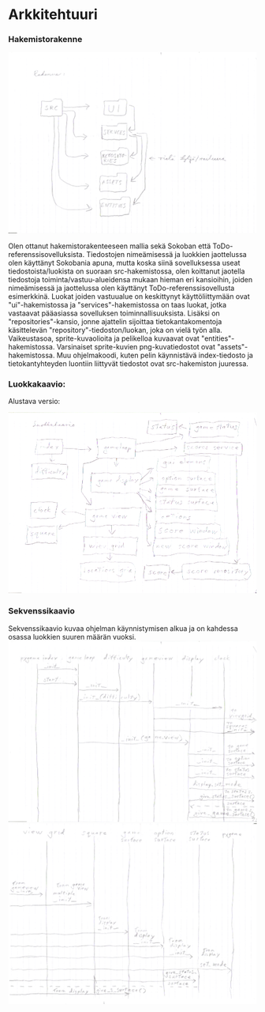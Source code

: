 # Arkkitehtuuri

### Hakemistorakenne

![hakemistorakenne](./kuvat/ot_harjoitustyo_hakemistorakenne.png)

Olen ottanut hakemistorakenteeseen mallia sekä Sokoban että ToDo-referenssisovelluksista. Tiedostojen nimeämisessä ja luokkien jaottelussa olen käyttänyt Sokobania apuna, mutta koska siinä sovelluksessa useat tiedostoista/luokista on suoraan src-hakemistossa, olen koittanut jaotella tiedostoja toiminta/vastuu-alueidensa mukaan hieman eri kansioihin, joiden nimeämisessä ja jaottelussa olen käyttänyt ToDo-referenssisovellusta esimerkkinä. Luokat joiden vastuualue on keskittynyt käyttöliittymään ovat "ui"-hakemistossa ja "services"-hakemistossa on taas luokat, jotka vastaavat pääasiassa sovelluksen toiminnallisuuksista. Lisäksi on "repositories"-kansio, jonne ajattelin sijoittaa tietokantakomentoja käsittelevän "repository"-tiedoston/luokan, joka on vielä työn alla.  Vaikeustasoa, sprite-kuvaolioita ja pelikelloa kuvaavat ovat "entities"-hakemistossa. Varsinaiset sprite-kuvien png-kuvatiedostot ovat "assets"-hakemistossa. Muu ohjelmakoodi, kuten pelin käynnistävä index-tiedosto ja tietokantyhteyden luontiin liittyvät tiedostot ovat src-hakemiston juuressa.

### Luokkakaavio: 
Alustava versio:

![luokkakaavio](./kuvat/luokkakaavio.png)

### Sekvenssikaavio
Sekvenssikaavio kuvaa ohjelman käynnistymisen alkua ja on kahdessa osassa luokkien suuren määrän vuoksi.
![Sekvenssikaavio1](./kuvat/sekvenssikaavio_ot_harjoitustyo_viikko5_1.png)
![Sekvenssikaavio2](./kuvat/sekvenssikaavio_ot_harjoitustyo_viikko5_2.png)
